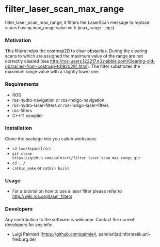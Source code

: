 # filter_laser_scan_max_range
filter_laser_scan_max_range, it filters the LaserScan message to replace scans having max_range value with (max_range - eps)


### Motivation 
This filters helps the costmap2D to clear obstacles. During the clearing scans to which are assigned the maximum value of the range are not correctly cleared (see http://ros-users.122217.n3.nabble.com/Clearing-old-obstacles-from-costmap-td1920291.html). The filter substitutes the  maximum range value with a slightly lower one.

### Requirements
* ROS
* ros-hydro-navigation or ros-indigo-navigation
* ros-hydro-laser-filters or ros-indigo-laser-filters
* ros-filters
* C++11 compiler


### Installation

Clone the package into you catkin workspace
- `cd [workspace]/src`
- `git clone https://github.com/palmieri/filter_laser_scan_max_range.git`
- `cd ../`
- `catkin_make` or `catkin build`

### Usage
- For a tutorial on how to use a laser filter please refer to http://wiki.ros.org/laser_filters

### Developers
Any contribution to the software is welcome. Contact the current developers for any info: 
* Luigi Palmieri (https://github.com/palmieri, palmieri(at)informatik.uni-freiburg.de)


